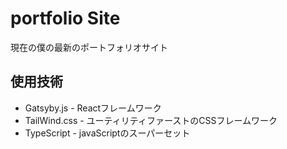 # portfolio Site
現在の僕の最新のポートフォリオサイト

## 使用技術
 - Gatsyby.js - Reactフレームワーク
 - TailWind.css - ユーティリティファーストのCSSフレームワーク
 - TypeScript - javaScriptのスーパーセット
